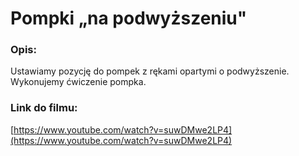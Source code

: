 # Pompki „na podwyższeniu"

### Opis:
Ustawiamy pozycję do pompek z rękami opartymi o podwyższenie. Wykonujemy ćwiczenie pompka.

### Link do filmu:
[https://www.youtube.com/watch?v=suwDMwe2LP4](https://www.youtube.com/watch?v=suwDMwe2LP4)
